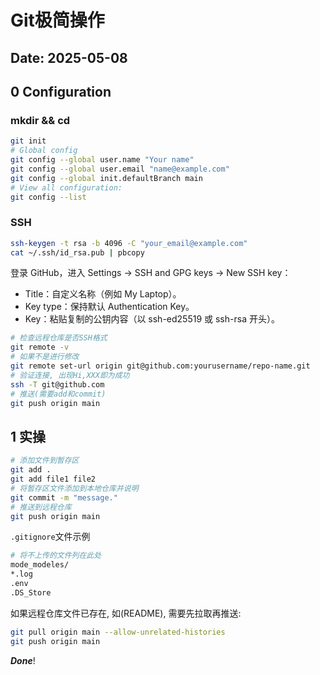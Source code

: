 # Git极简操作
Date: 2025-05-08
---

## 0 Configuration

### mkdir && cd
```bash
git init
# Global config
git config --global user.name "Your name"
git config --global user.email "name@example.com"
git config --global init.defaultBranch main
# View all configuration:
git config --list
```

### SSH
```bash
ssh-keygen -t rsa -b 4096 -C "your_email@example.com"
cat ~/.ssh/id_rsa.pub | pbcopy
```

登录 GitHub，进入 Settings → SSH and GPG keys → New SSH key：
- Title：自定义名称（例如 My Laptop）。
- Key type：保持默认 Authentication Key。
- Key：粘贴复制的公钥内容（以 ssh-ed25519 或 ssh-rsa 开头）。

```bash
# 检查远程仓库是否SSH格式
git remote -v
# 如果不是进行修改
git remote set-url origin git@github.com:yourusername/repo-name.git
# 验证连接, 出现Hi,XXX即为成功
ssh -T git@github.com
# 推送(需要add和commit)
git push origin main
```


## 1 实操

```bash
# 添加文件到暂存区
git add .
git add file1 file2
# 将暂存区文件添加到本地仓库并说明
git commit -m "message."
# 推送到远程仓库
git push origin main
```

`.gitignore`文件示例
```bash
# 将不上传的文件列在此处
mode_modeles/
*.log
.env
.DS_Store
```

如果远程仓库文件已存在, 如(README), 需要先拉取再推送:
```bash
git pull origin main --allow-unrelated-histories
git push origin main
```

***Done***!
